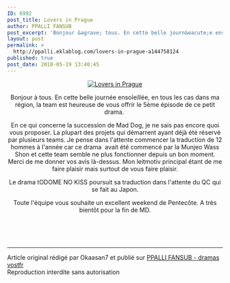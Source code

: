 ```yaml
---
ID: 6992
post_title: Lovers in Prague
author: PPALLI FANSUB
post_excerpt: 'Bonjour &agrave; tous. En cette belle journ&eacute;e ensoleill&eacute;e, en tous les cas dans ma r&eacute;gion, la team est heureuse de vous offrir le 5&egrave;me &eacute;pisode de ce petit drama.&nbsp; En ce qui concerne la succession de Mad Dog, je ne sais pas encore quoi vous proposer. La plupart des projets qui d&eacute;marrent ayant...'
layout: post
permalink: >
  http://ppalli.eklablog.com/lovers-in-prague-a144758124
published: true
post_date: 2018-05-19 13:40:45
---
```

<p style="text-align: center;"><a href="http://ekladata.com/MhZu4NlFDA1NVofaXNiHEKoURU8.jpg"><img src="https://united-subs.dearclouds.com/wp-content/uploads/2018/05/b91386da56d6d8051d3cc9c773f7bf27.jpg" alt="Lovers in Prague"/></a></p>
<p style="text-align: center;">Bonjour &agrave; tous. En cette belle journ&eacute;e ensoleill&eacute;e, en tous les cas dans ma r&eacute;gion, la team est heureuse de vous offrir le 5&egrave;me &eacute;pisode de ce petit drama.&nbsp;</p>
<p style="text-align: center;">En ce qui concerne la succession de Mad Dog, je ne sais pas encore quoi vous proposer. La plupart des projets qui d&eacute;marrent ayant d&eacute;j&agrave; &eacute;t&eacute; r&eacute;serv&eacute; par plusieurs teams. Je pense dans l'attente commencer la traduction de 12 hommes &agrave; l'ann&eacute;e car ce drama&nbsp; avait &eacute;t&eacute; commenc&eacute; par la Munjeo Wass Shon et cette team semble ne plus fonctionner depuis un bon moment. Merci de me donner vos avis l&agrave;-dessus. Mon leitmotiv principal &eacute;tant de me faire plaisir mais surtout de vous faire plaisir.</p>
<p style="text-align: center;">Le drama tODOME NO KISS poursuit sa traduction dans l'attente du QC qui se fait au Japon.</p>
<p style="text-align: center;">Toute l'&eacute;quipe vous souhaite un excellent weekend de Pentec&ocirc;te. A tr&egrave;s bient&ocirc;t pour la fin de MD.</p><br /><br /><br /><hr />Article original rédigé par Okaasan7 et publié sur <a href="http://ppalli.eklablog.com/">PPALLI FANSUB - dramas vostfr</a> <br /> Reproduction interdite sans autorisation